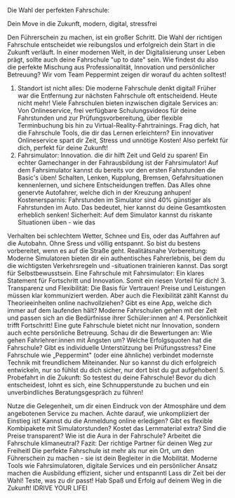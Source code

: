 Die Wahl der perfekten Fahrschule: 

Dein Move in die Zukunft, modern, digital, stressfrei

Den Führerschein zu machen, ist ein großer Schritt. 
Die Wahl der richtigen Fahrschule entscheidet wie reibungslos und erfolgreich dein Start in die Zukunft verläuft. 
In einer modernen Welt, in der Digitalisierung unser Leben prägt, sollte auch deine Fahrschule "up to date" sein. 
Wie findest du also die perfekte Mischung aus Professionalität, Innovation und persönlicher Betreuung? 
Wir vom Team Peppermint zeigen dir worauf du achten solltest! 
1. Standort ist nicht alles: Die moderne Fahrschule denkt digital!
Früher war die Entfernung zur nächsten Fahrschule oft entscheidend. Heute nicht mehr! 
Viele Fahrschulen bieten inzwischen digitale Services an: 
Von Onlineservice, frei verfügbare Schulungsvideos für deine Fahrstunden und zur Prüfungsvorbereitung, über flexible Terminbuchung bis hin zu Virtual-Reality-Fahrtrainings. 
Frag dich, hat die Fahrschule Tools, die dir das Lernen erleichtern? 
Ein innovativer Onlineservice spart dir Zeit, Stress und unnötige Kosten! Also perfekt für dich, perfekt für deine Zukunft! 
2. Fahrsimulator: Innovation. die dir hilft Zeit und Geld zu sparen!
Ein echter Gamechanger in der Fahrausbildung ist der Fahrsimulator! Auf dem Fahrsimulator kannst du bereits vor den ersten Fahrstunden die Basic's üben! 
Schalten, Lenken, Kupplung, Bremsen, Gefahrsituationen kennenlernen, und sichere Entscheidungen treffen.
Das Alles ohne genervte Autofahrer, welche dich in der Kreuzung anhupen! 
Kostenersparnis: 
Fahrstunden im Simulator sind 40% günstiger als Fahrstunden im Auto. Das bedeutet, hier kannst du deine Gesamtkosten erheblich senken! Sicherheit: 
Auf dem Simulator kannst du riskante Situationen üben - wie das 

Verhalten bei schlechtem Wetter, Schnee und Eis, oder das Auffahren auf die Autobahn. 
Ohne Sress und völlig entspannt. 
So bist du bestens vorbereitet, wenn es auf die Straße geht. Realitätsnahe Vorbereitung: 
Moderne Simulatoren bieten dir ein authentisches Fahrerlebnis, bei dem du die wichtigsten Verkehrsregeln und -situationen trainieren kannst. Das sorgt für Selbstbewusstsein. 
Eine Fahrschule mit Fahrsimulator: 
Ein klares Statement für Fortschritt und Innovation. 
Somit ein riesen Vorteil für dich! 
3. Transparenz und Flexibilität: Die Basis für Vertrauen!
Preise und Leistungen müssen klar kommuniziert werden. 
Aber auch die Flexibilität zählt 
Kannst du Theorieeinheiten online nachvollziehen? 
Gibt es eine App, welche dich immer auf dem laufenden hält? 
Moderne Fahrschulen gehen mit der Zeit und passen sich an die Bedürfnisse ihrer Schüler:innen an! 
4. Persönlichkeit trifft Fortschritt!
Eine gute Fahrschule bietet nicht nur Innovation, sondern auch echte persönliche Betreuung. 
Schau dir die Bewertungen an: 
Wie gehen Fahrlehrer:innen mit Ängsten um? 
Welche Erfolgsquoten hat die Fahrschule? 
Gibt es individuelle Unterstützung bei Prüfungsstress? 
Eine Fahrschule wie „Peppermint" (oder eine ähnliche) verbindet modernste Technik mit freundlichem Miteinander. 
Nur so kannst du dich erfolgreich entwickeln, nur so fühlst du dich sicher, nur dort bist du gut aufgehoben! 
5. Probefahrt in die Zukunft: So testest du deine Fahrschule!
Bevor du dich entscheidest, lohnt es sich, eine Schnupperstunde zu buchen und ein unverbindliches Beratungsgespräch zu führen! 

Nutze die Gelegenheit, um dir einen Eindruck von der Atmosphäre und dem angebotenen Service zu machen. 
Achte darauf, wie unkompliziert der Einstieg ist! 
Kannst du die Anmeldung online erledigen? 
Gibt es flexible Kombipakete mit Simulatorstunden? 
Kostet das Lernmaterial extra? 
Sind die Preise transparent? 
Wie ist die Aura in der Fahrschule? 
Arbeitet die Fahrschule klimaneutral? 
Fazit: Der richtige Partner für deinen Weg zur Freiheitl 
Die perfekte Fahrschule ist mehr als nur ein Ort, um den Führerschein zu machen - sie ist dein Begleiter in die Mobilität. 
Moderne Tools wie Fahrsimulatoren, digitale Services und ein persönlicher Ansatz machen die Ausbildung effizient, sicher und entspanntl 
Lass dir Zeit bei der Wahl! 
Teste, was zu dir passt! 
Hab Spaß und Erfolg auf deinem Weg in die Zukunft! 
IDRIVE YOUR LIFEI 